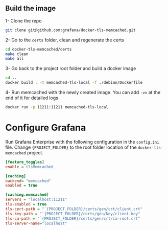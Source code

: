 ## Build the image

1- Clone the repo

``` bash
git clone git@github.com:grafana/docker-tls-memcached.git
```

2- Go to the `certs` folder, clean and regenerate the certs

``` bash
cd docker-tls-memcached/certs
make clean 
make all
```

3- Go back to the project root folder and build a docker image

``` bash
cd ..
docker build . -t memcached-tls-local -f ./debian/Dockerfile
```

4- Run memcached with the newly created image. You can add `-vv` at the end of it for detailed logs

``` bash
docker run -p 11211:11211 memcached-tls-local 
```

# Configure Grafana

Run Grafana Enterprise with the following configuration in the `config.ini` file. Change `{PROJECT_FOLDER}` to the root folder location of the `docker-tls-memcached` project.

```ini
[feature_toggles]
enable = tlsMemcached

[caching]
backend= "memcached"
enabled = true

[caching.memcached]
servers = "localhost:11211"
tls-enabled = true
tls-cert-path = "`{PROJECT_FOLDER}/certs/gen/crt/client.crt"
tls-key-path = "`{PROJECT_FOLDER}/certs/gen/key/client.key"
tls-ca-path = "`{PROJECT_FOLDER}/certs/gen/crt/ca-root.crt"
tls-server-name="localhost"
```